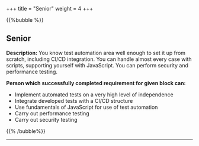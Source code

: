 +++
title = "Senior"
weight = 4
+++

{{%bubble %}}

## Senior

**Description:** You know test automation area well enough to set it up from scratch, including CI/CD integration. You can handle almost every case with scripts, supporting yourself with JavaScript. You can perform security and performance testing.

**Person which successfully completed requirement for given block can:** 
- Implement automated tests on a very high level of independence
- Integrate developed tests with a CI/CD structure
- Use fundamentals of JavaScript for use of test automation
- Carry out performance testing
- Carry out security testing

{{% /bubble%}}

---